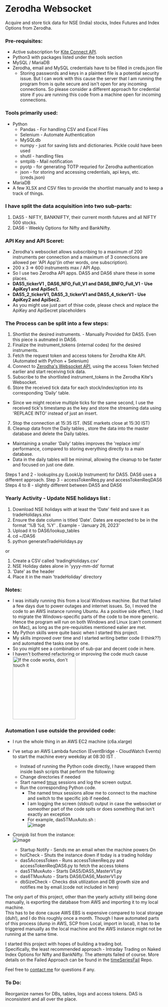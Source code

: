 # Zerodha Websocket
Acquire and store tick data for NSE (India) stocks, Index Futures and Index Options from Zerodha.  
  
 ### **Pre-requisites:**
- Active subscription for [Kite Connect API](https://developers.kite.trade/apps).
- Python3 with packages listed under the tools section
- MySQL / MariaDB
- Zerodha, email and MySQL credentials have to be filled in creds.json file
  - Storing passwords and keys in a plaintext file is a potential security issue.  But I can work with this cause the server that I am running the program from is quite secure and isn't open for any incoming connections. So please consider a different approach for credential store if you are running this code from a machine open for incoming connections.

### **Tools primarily used:**
- Python
  - Pandas - For handling CSV and Excel Files
  - Selenium - Automate Authentication
  - MySQLdb
  - numpy - just for saving lists and dictionaries. Pickle could have been used
  - shutil - handling files
  - smtplib - Mail notification
  - pyotp - for generating TOTP requried for Zerodha authentication
  - json - for storing and accessing credentials, api keys, etc. (creds.json)
- MariaDB
- A few XLSX and CSV files to provide the shortlist manually and to keep a track of things.  

  

### **I have split the data acquisition into two sub-parts:**
1. DAS5 - NIFTY, BANKNIFTY, their current month futures and all NIFTY 500 stocks.
2. DAS6 - Weekly Options for Nifty and BankNifty.  

### **API Key and API Sceret:**
- Zerodha's websocket allows subscribing to a maximum of 200 instruments per connection and a maximum of 3 connections are allowed per 'API App'(in other words, one subscription).
- 200 x 3 => 600 instruments max / API App.
- So I use two Zerodha API apps. DAS5 and DAS6 share these in some places.
- **DAS5_tickerV1 , DAS6_NFO_Full_V1 and DAS6_BNFO_Full_V1 - Use ApiKey1 and ApiSec1.**
- **DAS5_2_tickerV1, DAS5_3_tickerV1 and DAS5_4_tickerV1 - Use ApiKey2 and ApiSec2.**
- As you might use just part of thise code, please check and replace the ApiKey and ApiSecret placeholders
  
### **The Process can be split into a few steps:**
1. Shortlist the desired instruments. - Manually Provided for DAS5. Even this piece is autmated in DAS6.
2. Finalize the instrument_tokens (internal codes) for the desired instruments.
3. Fetch the request token and access tokens for Zerodha Kite API. (Automated with Python + Selenium)
4. Connect to [Zerodha's Websocket API](https://kite.trade/docs/connect/v3/websocket/), using the access Token fetched earlier and start receiving tick data.
5. Subscribe to the shortlisted instrument_tokens in the Zerodha Kite's Websocket.
6. Store the received tick data for each stock/index/option into its corresponding 'Daily' table.
  - Since we might receive multiple ticks for the same second, I use the received tick's timestamp as the key and store the streaming data using 'REPLACE INTO' instead of just an insert.
 7. Stop the connection at 15:35 IST. (NSE markets close at 15:30 IST)
 8. Cleanup data from the Daily tables , store the data into the master database and delete the Daily tables.
  - Maintaining a smaller 'Daily' tables improves the 'replace into' performance, compared to storing everything directly to a main database.
  - Data in the daily tables will be minimal, allowing the cleanup to be faster and focused on just one date.

Steps 1 and 2 - lookupIns.py (LookUp Instrument) for DAS5. DAS6 uses a different approach.
Step 3 - accessTokenReq.py  and accessTokenReqDAS6 
Steps 4 to 8 - slightly different between DAS5 and DAS6
  
### **Yearly Activity - Update NSE holidays list :**  
1. Download NSE holidays with at least the 'Date' field and save it as tradeHolidays.xlsx
2. Ensure the date column is titled 'Date'. Dates are expected to be in the format '%B %d, %Y' .
Example - 'January 26, 2023'
3. Upload it to DAS6/lookup_tables
4. cd ~/DAS6
5. python generateTradeHolidays.py  

or  

1. Create a CSV called 'tradingHolidays.csv'
2. NSE Holiday dates alone in 'yyyy-mm-dd' format
3. 'Date' as the header
4. Place it in the main 'tradeHoliday' directory
  
### **Notes:**
- I was initially running this from a local Windows machine. But that failed a few days due to power outages and internet issues. 
  So, I moved the code to an AWS instance running Ubuntu. As a positive side effect, I had to migrate the Windows-specific parts of the code to be more generic.
  Hence the program will run on both Windows and Linux (can't comment on Mac), as long as the pre-requisities mentioned ealier are met.
- My Python skills were quite basic when I started this project.
- My skills improved over time and I started writing better code (I think??) and automated the tasks one by one.
- So you might see a combination of sub-par and decent code in here. 
- I haven't bothered refactoring or improving the code much cause <img src="https://c.tenor.com/fJAoBHWymY4AAAAC/do-not-touch-it-programmer.gif" alt="If the code works, don't touch it" style="height: 200px; width:200px;"/>
  
### **Automation I use outside the provided code:**
- I run the whole thing in an AWS EC2 machine (c6a.xlarge)
- I've setup an AWS Lambda function (EventBridge - CloudWatch Events) to start the machine every weekday at 08:30 IST .
  - Instead of running the Python code directly, I have wrapped them inside bash scripts that perform the following:
  - Change directories if needed
  - Start named [tmux](https://github.com/tmux/tmux/wiki) sessions and log the screen output. 
  - Run the corresponding Python code.
    - The named tmux sessions allow me to connect to the machine and switch to the specific job if needed.
    - I am logging the screen (stdout) output in case the websocket or someother part of the code spits or does something that isn't exactly an exception
    - For example, das5TMuxAuto.sh :  
![image](https://user-images.githubusercontent.com/38931343/151724720-9dc71e02-ca09-44a2-a1e4-b1424840237c.png)
   
- Cronjob list from the instance:  
![image](https://user-images.githubusercontent.com/38931343/151722312-6de3b807-8ab2-4bba-98a7-7ef9e4395996.png)
  - Startup Notify - Sends me an email when the machine powers On
  - holCheck - Shuts the instance down if today is a trading holiday
  - das5AccessToken - Runs accessTokenReq.py and accessTokenReqDAS6.py to fetch the access tokens
  - das5TMuxAuto - Starts DAS5/DAS5_MasterV1.py
  - das6TMuxAuto - Starts DAS6/DAS6_MasterV1.py 
  - dbSizeCheck - Checks disk utilization and DB growth size and notifies me by email.(code not included in here)

The only part of this project, other than the yearly activity still being done manually, is exporting the database from AWS and importing it to my local machine.  
This has to be done cause AWS EBS is expensive compared to local storage (duh!), and I do this roughly once a month. 
Though I have automated parts of this process (dump in AWS, SCP from Local, import in local), it has to be triggered manually as the local machine and the AWS instance might not be running at the same time.

I started this project with hopes of building a trading bot.  
Specifically, the least recommended approach - Intraday Trading on Naked Index Options for Nifty and BankNifty.
The attempts failed of course. More details on the Failed Approach can be found in the [timeSeriesFail](https://github.com/rthennan/timeSeriesFail) Repo.

Feel free to [contact me](https://www.linkedin.com/in/rthennan) for questions if any. 

### **To Do:**   
Reorganize names for DBs, tables, logs and access tokens. DAS<X> is inconsistent and all over the place.
